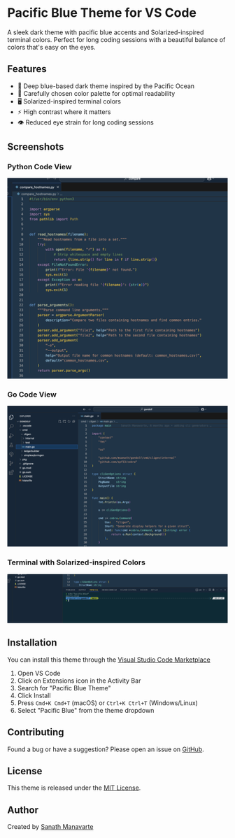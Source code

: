 # Pacific Blue Theme for VS Code

A sleek dark theme with pacific blue accents and Solarized-inspired terminal colors. Perfect for long coding sessions with a beautiful balance of colors that's easy on the eyes.

## Features

- 🌊 Deep blue-based dark theme inspired by the Pacific Ocean
- 🎨 Carefully chosen color palette for optimal readability
- 🖥️ Solarized-inspired terminal colors
- ⚡ High contrast where it matters
- 👁️ Reduced eye strain for long coding sessions

## Screenshots

### Python Code View
![Python Code View](screenshots/editor-view-python.png)

### Go Code View
![Go Code View](screenshots/editor-view-golang.png)

### Terminal with Solarized-inspired Colors
![Terminal View](screenshots/terminal-view.png)

## Installation

You can install this theme through the [Visual Studio Code Marketplace](https://marketplace.visualstudio.com/items?itemName=msanath.pacific-blue-theme)

1. Open VS Code
2. Click on Extensions icon in the Activity Bar
3. Search for "Pacific Blue Theme"
4. Click Install
5. Press `Cmd+K Cmd+T` (macOS) or `Ctrl+K Ctrl+T` (Windows/Linux)
6. Select "Pacific Blue" from the theme dropdown

## Contributing

Found a bug or have a suggestion? Please open an issue on [GitHub](https://github.com/msanath/pacific-blue-theme).

## License

This theme is released under the [MIT License](LICENSE).

## Author

Created by [Sanath Manavarte](https://github.com/msanath)
